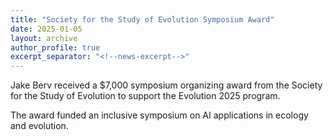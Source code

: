 ```yaml
---
title: "Society for the Study of Evolution Symposium Award"
date: 2025-01-05
layout: archive
author_profile: true
excerpt_separator: "<!--news-excerpt-->"
---
```

Jake Berv received a $7,000 symposium organizing award from the Society for the Study of Evolution to support the Evolution 2025 program.

<!--news-excerpt-->
The award funded an inclusive symposium on AI applications in ecology and evolution.
